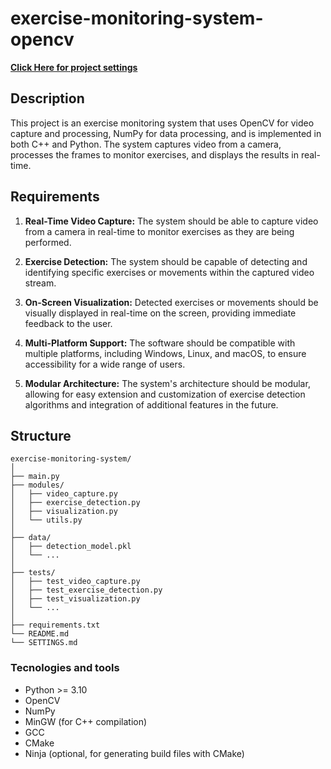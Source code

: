 # exercise-monitoring-system-opencv

[**Click Here for project settings**](SETTINGS.md)

## Description

This project is an exercise monitoring system that uses OpenCV for video capture and processing, NumPy for data processing, and is implemented in both C++ and Python. The system captures video from a camera, processes the frames to monitor exercises, and displays the results in real-time.

## Requirements

1. **Real-Time Video Capture:** The system should be able to capture video from a camera in real-time to monitor exercises as they are being performed.

2. **Exercise Detection:** The system should be capable of detecting and identifying specific exercises or movements within the captured video stream.

3. **On-Screen Visualization:** Detected exercises or movements should be visually displayed in real-time on the screen, providing immediate feedback to the user.

4. **Multi-Platform Support:** The software should be compatible with multiple platforms, including Windows, Linux, and macOS, to ensure accessibility for a wide range of users.

5. **Modular Architecture:** The system's architecture should be modular, allowing for easy extension and customization of exercise detection algorithms and integration of additional features in the future.


## Structure

```
exercise-monitoring-system/
│
├── main.py
├── modules/
│   ├── video_capture.py
│   ├── exercise_detection.py
│   ├── visualization.py
│   └── utils.py
│
├── data/
│   ├── detection_model.pkl
│   └── ...
│
├── tests/
│   ├── test_video_capture.py
│   ├── test_exercise_detection.py
│   ├── test_visualization.py
│   └── ...
│
├── requirements.txt
└── README.md
└── SETTINGS.md
```

### Tecnologies and tools
- Python >= 3.10
- OpenCV
- NumPy
- MinGW (for C++ compilation)
- GCC
- CMake
- Ninja (optional, for generating build files with CMake)
